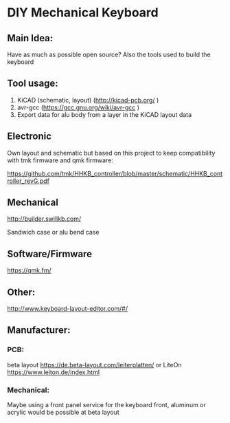 ﻿# DIY Mechanical Keyboard

## Main Idea:

Have as much as possible open source? Also the tools used to build the keyboard

## Tool usage:
1. KiCAD (schematic, layout) (http://kicad-pcb.org/ )
2. avr-gcc (https://gcc.gnu.org/wiki/avr-gcc )
3. Export data for alu body from a layer in the KiCAD layout data


## Electronic
Own layout and schematic but based on this project to keep compatibility with tmk firmware and qmk firmware:

<https://github.com/tmk/HHKB_controller/blob/master/schematic/HHKB_controller_revG.pdf>


## Mechanical
<http://builder.swillkb.com/>

Sandwich case or alu bend case

## Software/Firmware
<https://qmk.fm/>


## Other:
<http://www.keyboard-layout-editor.com/#/>
## Manufacturer:
### PCB:

beta layout <https://de.beta-layout.com/leiterplatten/> or LiteOn <https://www.leiton.de/index.html>
### Mechanical:
Maybe using a front panel service for the keyboard front, aluminum or acrylic would be possible at beta layout
